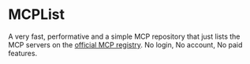 # MCPList

A very fast, performative and a simple MCP repository that just lists the MCP servers on the [official MCP registry](https://github.com/modelcontextprotocol/registry). No login, No account, No paid features.
